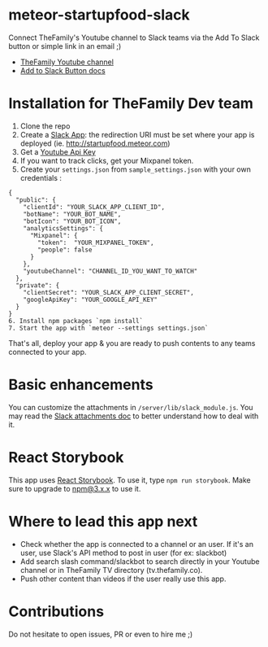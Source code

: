 # meteor-startupfood-slack
Connect TheFamily's Youtube channel to Slack teams via the Add To Slack button or simple link in an email ;)
* [TheFamily Youtube channel](https://www.youtube.com/user/Startupfood)
* [Add to Slack Button docs](https://api.slack.com/docs/slack-button)

# Installation for TheFamily Dev team
1. Clone the repo
2. Create a [Slack App](https://api.slack.com/applications/new): the redirection URI must be set where your app is deployed (ie. http://startupfood.meteor.com)
3. Get a [Youtube Api Key](https://developers.google.com/youtube/v3/getting-started)
4. If you want to track clicks, get your Mixpanel token.
5. Create your `settings.json` from `sample_settings.json` with your own credentials :
```
{
  "public": {
    "clientId": "YOUR_SLACK_APP_CLIENT_ID",
    "botName": "YOUR_BOT_NAME",
    "botIcon": "YOUR_BOT_ICON",
    "analyticsSettings": {
      "Mixpanel": {
        "token":  "YOUR_MIXPANEL_TOKEN",
        "people": false
      }
    },
    "youtubeChannel": "CHANNEL_ID_YOU_WANT_TO_WATCH"
  },
  "private": {
    "clientSecret": "YOUR_SLACK_APP_CLIENT_SECRET",
    "googleApiKey": "YOUR_GOOGLE_API_KEY"
  }
}
6. Install npm packages `npm install`
7. Start the app with `meteor --settings settings.json`
```

That's all, deploy your app & you are ready to push contents to any teams connected to your app.

# Basic enhancements
You can customize the attachments in `/server/lib/slack_module.js`.
You may read the [Slack attachments doc](https://api.slack.com/docs/attachments) to better understand how to deal with it.

# React Storybook
This app uses [React Storybook](https://github.com/kadirahq/react-storybook). To use it, type `npm run storybook`.
Make sure to upgrade to npm@3.x.x to use it.

# Where to lead this app next
* Check whether the app is connected to a channel or an user. If it's an user, use Slack's API method to post in user (for ex: slackbot)
* Add search slash command/slackbot to search directly in your Youtube channel or in TheFamily TV directory (tv.thefamily.co).
* Push other content than videos if the user really use this app.

# Contributions
Do not hesitate to open issues, PR or even to hire me ;) 
